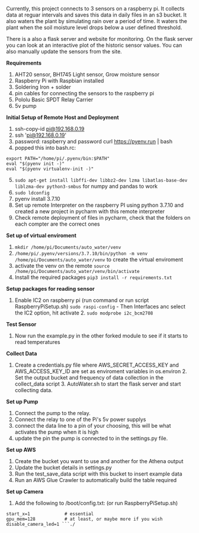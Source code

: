 Currently, this project connects to 3 sensors on a raspberry pi. It collects data at reguar 
intervals and saves this data in daily files in an s3 bucket. It also waters the plant by simulating rain over a period 
of time. It waters the plant when the soil moisture level drops below a user defined threshold.

There is a also a flask server and website for monitoring. On the flask server you can look
at an interactive plot of the historic sensor values. You can also manually update the sensors from the site.



****Requirements****
1. AHT20 sensor, BH1745 Light sensor, Grow moisture sensor
2. Raspberry Pi with Raspbian installed
3. Soldering Iron + solder
4. pin cables for connecting the sensors to the raspberry pi
5. Pololu Basic SPDT Relay Carrier
6. 5v pump


****Initial Setup of Remote Host and Deployment****
1. ssh-copy-id pi@192.168.0.19
2. ssh 'pi@192.168.0.19'
3. password: raspberry and password
curl https://pyenv.run | bash
4. popped this into bash.rc:

	
```
export PATH="/home/pi/.pyenv/bin:$PATH"
eval "$(pyenv init -)"
eval "$(pyenv virtualenv-init -)"
```

5. ```sudo apt-get install libffi-dev libbz2-dev lzma libatlas-base-dev liblzma-dev python3-smbus``` for numpy and pandas to work
6. ```sudo ldconfig```
9. pyenv install 3.7.10
10. Set up remote Interpreter on the raspberry PI using python 3.7.10 and created a new project in pycharm with this remote interpreter
11. Check remote deployment of files in pycharm, check that the folders on each compter are the correct ones

****Set up of virtual enviroment****
1. ```mkdir /home/pi/Documents/auto_water/venv```
2. ```/home/pi/.pyenv/versions/3.7.10/bin/python -m venv /home/pi/Documents/auto_water/venv``` to create the virtual enviroment
3. activate the venv on the remote ```source /home/pi/Documents/auto_water/venv/bin/activate```
4. Install the required packages ```pip3 install -r requirements.txt```


****Setup packages for reading sensor****
1. Enable IC2 on raspberry pi (run command or run script RaspberryPiSetup.sh)
    ```sudo raspi-config``` -  Then Interfaces anc select the IC2 option, hit activate
    2. ```sudo modprobe i2c_bcm2708```

****Test Sensor****
1. Now run the example.py in the other forked module to see if it starts to read temperatures

****Collect Data****
1. Create a credentials.py file where AWS_SECRET_ACCESS_KEY and AWS_ACCESS_KEY_ID are set as enviroment variables in os.environ 
   2. Set the output bucket and frequency of data collection in the collect_data script
   3. AutoWater.sh to start the flask server and start collecting data.
    
****Set up Pump**** 
1. Connect the pump to the relay.
2. Connect the relay to one of the Pi's 5v power supplys
3. connect the data line to a pin of your choosing, this will be what activates the pump when it is high
4. update the pin the pump is connected to in the settings.py file.

****Set up AWS****
1. Create the bucket you want to use and another for the Athena output
2. Update the bucket details in settings.py
3. Run the test_save_data script with this bucket to insert example data
4. Run an AWS Glue Crawler to automatically build the table required 

****Set up Camera****
1. Add the following to /boot/config.txt: (or run RaspberryPiSetup.sh)
```# Additional settings:
start_x=1             # essential
gpu_mem=128           # at least, or maybe more if you wish
disable_camera_led=1 ```./







